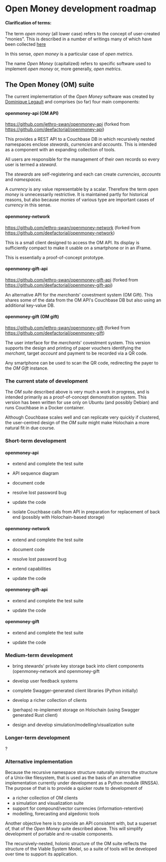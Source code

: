 # Open Money development roadmap

#### Clarification of terms:

The term _open money_ (all lower case) refers to the concept of user-created 
"monies". This is described in a number of writings many of which have been 
collected [here](https://docs.google.com/document/d/1gVuolh6TV7fH5tNTyZMCDGTsFFJeOWCP-X0Diwnj7MA/edit)

In this sense, _open money_ is a particular case of _open metrics_.

The name _Open Money_ (capitalized) refers to specific software used to 
implement _open money_ or, more generally, _open metrics_.

## The Open Money (OM) suite

The current implementation of the _Open Money_ software was created by 
[Dominique Legault](https://github.com/deefactorial) and comprises (so far) 
four main components:

#### openmoney-api (OM API)

https://github.com/jethro-swan/openmoney-api (forked from https://github.com/deefactorial/openmoney-api)

This provides a REST API to a Couchbase DB in which recursively nested 
namespaces enclose _stewards_, _currencies_ and _accounts_. This is intended as
a component with an expanding collection of tools.

All users are responsible for the management of their own records so every user
is termed a _steward_.

The _stewards_ are self-registering and each can create _currencies_, _accounts_
and _namespaces_.

A _currency_ is any value representable by a scalar. Therefore the term _open
money_ is unnecessarily restrictive. It is maintained partly for historical 
reasons, but also because _monies_ of various type are important cases of 
_currency_ in this sense.

#### openmoney-network

https://github.com/jethro-swan/openmoney-network (forked from https://github.com/deefactorial/openmoney-network)

This is a small client designed to access the OM API. Its display is sufficiently
compact to make it usable on a smartphone or in an iFrame.

This is essentially a proof-of-concept prototype.

#### openmoney-gift-api

https://github.com/jethro-swan/openmoney-gift-api (forked from https://github.com/deefactorial/openmoney-gift-api)

An alternative API for the _merchants_' covestment system (OM Gift). This shares
some of the data from the OM API's Couchbase DB but also using an additional
key-value DB. 

#### openmoney-gift (OM gift)

https://github.com/jethro-swan/openmoney-gift (forked from https://github.com/deefactorial/openmoney-gift)

The user interface for the _merchants_' covestment system. This version supports
the design and printing of paper vouchers identifying the _merchant_, target 
_account_ and payment to be recorded via a QR code.

Any smartphone can be used to scan the QR code, redirecting the payer to the _OM
Gift_ instance.

### The current state of development

The _OM suite_ described above is very much a work in progress, and is intended primarily as a proof-of-concept demonstration system. This version has been written for use only on Ubuntu (and possibly Debian) and runs Couchbase in a Docker container.

Although Couchbase scales well and can replicate very quickly if clustered, the user-centred design of the _OM suite_ might make Holochain a more natural fit in due course.

  
### Short-term development

#### openmoney-api

- extend and complete the test suite

- API sequence diagram

- document code

- resolve lost password bug

- update the code

- isolate Couchbase calls from API in preparation for replacement of back end
  (possibly with Holochain-based storage)

#### openmoney-network

- extend and complete the test suite

- document code

- resolve lost password bug

- extend capabilities

- update the code

#### openmoney-gift-api

- extend and complete the test suite

- update the code

#### openmoney-gift

- extend and complete the test suite

- update the code

### Medium-term development

- bring stewards' private key storage back into client components (openmoney-network and openmoney-gift

- develop user feedback systems

- complete Swagger-generated client libraries (Python initially)

- develop a richer collection of clients

- (perhaps) re-implement storage on Holochain (using Swagger generated Rust client)

- design and develop simulation/modelling/visualization suite

### Longer-term development

?

### Alternative implementation

Because the recursive namespace structure naturally mirrors the structure of a 
Unix-like filesystem, that is used as the basis of an alternative implementation
currently under development as a Python module (RNSSA). The purpose of that is 
to provide a quicker route to development of
- a richer collection of OM clients 
- a simulation and visualization suite
- support for compound/vector currencies (information-retentive)
- modelling, forecasting and algedonic tools 

Another objective here is to provide an API consistent with, but a superset of, that of the _Open Money_ suite described above. This will simplify development of portable and re-usable components.

The recursively-nested, holonic structure of the OM suite reflects the 
structure of the Viable System Model, so a suite of tools will be developed over
time to support its application.
